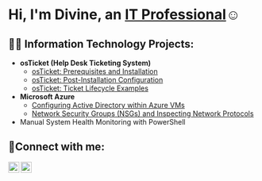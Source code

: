 <h1>Hi, I'm Divine, an <a href="https://www.linkedin.com/in/divine-francis-1a3024188/">IT Professional</a>☺</h1>

<h2>👨‍💻 Information Technology Projects:</h2>

- <b>osTicket (Help Desk Ticketing System)</b>
  - [osTicket: Prerequisites and Installation](https://github.com/DivineFrancisadmin/osticket-prereqs)
  - [osTicket: Post-Installation Configuration](https://github.com/DivineFrancisadmin/post-install-config)
  - [osTicket: Ticket Lifecycle Examples](https://github.com/DivineFrancisadmin/ticket-lifecycle)
- <b>Microsoft Azure</b>
  - [Configuring Active Directory within Azure VMs](https://github.com/DivineFrancisadmin/configure-ad)
  - [Network Security Groups (NSGs) and Inspecting Network Protocols](https://github.com/DivineFrancisadmin/azure-network-protocols)
- Manual System Health Monitoring with PowerShell
<h2>🤳Connect with me:</h2>

[<img align="left" alt="Josh | Twitter" width="22px" src="https://cdn.jsdelivr.net/npm/simple-icons@v3/icons/twitter.svg" />][twitter]
[<img align="left" alt="Josh | LinkedIn" width="22px" src="https://cdn.jsdelivr.net/npm/simple-icons@v3/icons/linkedin.svg" />][linkedin]

[twitter]: https://twitter.com/Jamadeshamar
[linkedin]: https://linkedin.com/in/DivineFrancis
